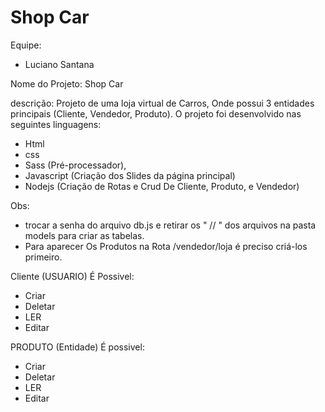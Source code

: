 # Shop Car


Equipe: 
- Luciano Santana


Nome do Projeto: Shop Car

descrição: Projeto de uma loja virtual de Carros, Onde possui 3 entidades principais (Cliente, Vendedor, Produto).
O projeto foi desenvolvido nas seguintes linguagens: 
- Html 
- css 
- Sass (Pré-processador), 
- Javascript (Criação dos Slides da página principal)
- Nodejs (Criação de Rotas e Crud De Cliente, Produto, e Vendedor)




Obs: 
- trocar a senha do arquivo db.js e retirar os " // " dos arquivos na pasta models para criar as tabelas.
- Para aparecer Os Produtos na Rota /vendedor/loja é preciso criá-los primeiro.


Cliente (USUARIO) É Possivel: 
- Criar
- Deletar
- LER 
- Editar


PRODUTO (Entidade) É possivel: 
- Criar
- Deletar
- LER 
- Editar


